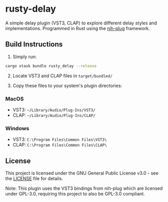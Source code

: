# rusty-delay

A simple delay plugin (VST3, CLAP) to explore different delay styles and implementations. Programmed in Rust using the [nih-plug](https://github.com/robbert-vdh/nih-plug.git) framework.

## Build Instructions

1. Simply run:
```bash
cargo xtask bundle rusty_delay --release
```

2. Locate VST3 and CLAP files in `target/bundled/`

3. Copy these files to your system's plugin directories:

### MacOS
- VST3: `~/Library/Audio/Plug-Ins/VST3/`
- CLAP: `~/Library/Audio/Plug-Ins/CLAP/`

### Windows
- VST3: `C:\Program Files\Common Files\VST3\`
- CLAP: `C:\Program Files\Common Files\CLAP\`

## License

This project is licensed under the GNU General Public License v3.0 - see the [LICENSE](LICENSE) file for details.

Note: This plugin uses the VST3 bindings from nih-plug which are licensed under GPL-3.0, requiring this project to also be GPL-3.0 compliant.